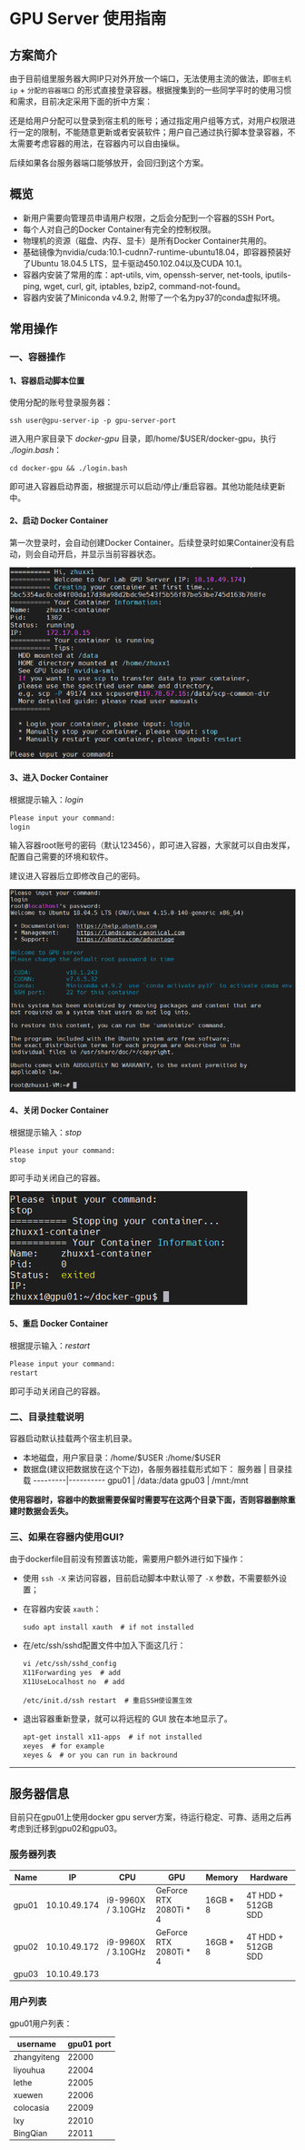 
# GPU Server 使用指南

## 方案简介

由于目前组里服务器大网IP只对外开放一个端口，无法使用主流的做法，即`宿主机ip` + `分配的容器端口` 的形式直接登录容器。根据搜集到的一些同学平时的使用习惯和需求，目前决定采用下面的折中方案：

还是给用户分配可以登录到宿主机的账号；通过指定用户组等方式，对用户权限进行一定的限制，不能随意更新或者安装软件；用户自己通过执行脚本登录容器，不太需要考虑容器的用法，在容器内可以自由操纵。

后续如果各台服务器端口能够放开，会回归到这个方案。

## 概览

- 新用户需要向管理员申请用户权限，之后会分配到一个容器的SSH Port。
- 每个人对自己的Docker Container有完全的控制权限。
- 物理机的资源（磁盘、内存、显卡）是所有Docker Container共用的。
- 基础镜像为nvidia/cuda:10.1-cudnn7-runtime-ubuntu18.04，即容器预装好了Ubuntu 18.04.5 LTS，显卡驱动450.102.04以及CUDA 10.1。
- 容器内安装了常用的库：apt-utils, vim, openssh-server, net-tools, iputils-ping, wget, curl, git, iptables, bzip2, command-not-found。
- 容器内安装了Miniconda v4.9.2, 附带了一个名为py37的conda虚拟环境。

## 常用操作

### 一、容器操作

#### 1、容器启动脚本位置

使用分配的账号登录服务器：

```shell
ssh user@gpu-server-ip -p gpu-server-port
```

进入用户家目录下 _docker-gpu_ 目录，即/home/\$USER/docker-gpu，执行 _./login.bash_：

```shell
cd docker-gpu && ./login.bash
```

即可进入容器启动界面，根据提示可以启动/停止/重启容器。其他功能陆续更新中。

#### 2、启动 Docker Container

第一次登录时，会自动创建Docker Container。后续登录时如果Container没有启动，则会自动开启，并显示当前容器状态。

![create_info](user_manuals/create_container.png)

#### 3、进入 Docker Container

根据提示输入：_login_

```shell
Please input your command:
login
```

输入容器root账号的密码（默认123456），即可进入容器，大家就可以自由发挥，配置自己需要的环境和软件。

建议进入容器后立即修改自己的密码。

![login_info](user_manuals/login_container.png)

#### 4、关闭 Docker Container

根据提示输入：_stop_

```shell
Please input your command:
stop
```

即可手动关闭自己的容器。

![stop_info](user_manuals/stop_container.png)

#### 5、重启 Docker Container

根据提示输入：_restart_

```shell
Please input your command:
restart
```

即可手动关闭自己的容器。

### 二、目录挂载说明

容器启动默认挂载两个宿主机目录。

- 本地磁盘，用户家目录：/home/\$USER :/home/\$USER
- 数据盘(建议把数据放在这个下边)，各服务器挂载形式如下：
  服务器 | 目录挂载
  ---------|----------
  gpu01 | /data:/data
  gpu03 | /mnt:/mnt

**使用容器时，容器中的数据需要保留时需要写在这两个目录下面，否则容器删除重建时数据会丢失。**

### 三、如果在容器内使用GUI?

由于dockerfile目前没有预置该功能，需要用户额外进行如下操作：

- 使用 `ssh -X` 来访问容器，目前启动脚本中默认带了 `-X` 参数，不需要额外设置；
- 在容器内安装 `xauth`：
  
  ```shell
  sudo apt install xauth  # if not installed
  ```

- 在/etc/ssh/sshd配置文件中加入下面这几行：
  
  ```shell
  vi /etc/ssh/sshd_config
  X11Forwarding yes  # add
  X11UseLocalhost no  # add

  /etc/init.d/ssh restart  # 重启SSH使设置生效
  ```

- 退出容器重新登录，就可以将远程的 GUI 放在本地显示了。

  ```shell
  apt-get install x11-apps  # if not installed
  xeyes  # for example
  xeyes &  # or you can run in backround
  ```

---

## 服务器信息

目前只在gpu01上使用docker gpu server方案，待运行稳定、可靠、适用之后再考虑到迁移到gpu02和gpu03。

### 服务器列表

Name | IP | CPU | GPU | Memory | Hardware
---------|----------|---------|---------|---------|---------
 gpu01 | 10.10.49.174 | i9-9960X / 3.10GHz | GeForce RTX 2080Ti * 4 | 16GB * 8 | 4T HDD + 512GB SDD
 gpu02 | 10.10.49.172 | i9-9960X / 3.10GHz | GeForce RTX 2080Ti * 4 | 16GB * 8 | 4T HDD + 512GB SDD
 gpu03 | 10.10.49.173 |  |  |  |

### 用户列表

gpu01用户列表：

username | gpu01 port
---------|----------
 zhangyiteng | 22000
 liyouhua | 22004
 lethe | 22005
 xuewen | 22006
 colocasia |22009
 lxy | 22010
 BingQian | 22011
